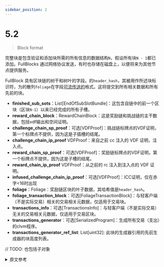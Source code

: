 ```yaml
---
sidebar_position: 2
---
```


# 5.2 

> Block format

完整块是包含验证和添加块所需的所有信息的数据结构`N`，假设所有块`N - 1`都已添加。FullBlocks 通过网络协议发送，有时也存储在磁盘上，以便将来为其他节点提供服务。

FullBlock 具有区块链的树干和树叶的字段。的`header_hash`，其被用作所述块标识符，为的散列`foliage`在字段[可流传送的](/docs/08serialization/serialization)格式。这将提交到所有相关数据和所有先前的块。

* **finished_sub_sots**：List[EndOfSubSlotBundle]：这包含自链中的前一个区块（区块`N-1`）以来已经完成的所有子槽。
* **reward_chain_block**：RewardChainBlock：这是奖励链和挑战链的主干数据，包括vdf输出和空间证明。
* **challenge_chain_sp_proof**：可选[VDFProof]：挑战链标牌点的VDF证明，第一个标牌点不提供，因为这是子插槽的结尾。
* **challenge_chain_ip_proof** VDFProof：来自之前 cc 注入的 VDF 证明，注入点。
* **reward_chain_sp_proof**：可选[VDFProof]：奖励链标牌点的VDF证明，第一个标牌点不提供，因为这是子槽的结尾。
* **reward_chain_ip_proof** VDFProof：从之前的 rc 注入到注入点的 VDF 证明。
* **infused_challenge_chain_ip_proof**：可选[VDFProof]：ICC证明，仅在赤字<16时出现
* **foliage**：Foliage：奖励链区块的叶子数据，其哈希值是`header_hash`。
* **foliage_transaction_block**：可选[FoliageTransactionBlock]：与轻客户端（不是实际交易）相关的交易相关元数据，仅适用于交易块。
* **transactions_info**：可选[TransactionsInfo]：与轻客户端（不是实际交易）无关的交易相关元数据，仅适用于交易区块。
* **transactions_generator**：可选[SerializedProgram]：生成所有交易（支出）的clvm程序。
* **transactions_generator_ref_list**: List[uint32]: 此块的生成器引用的先前生成器的块高度列表。 

// TODO: 也包括子对象

<details>
<summary>原文参考</summary>

- ## Full Block

The full block is the data structure that contains all information required for validating and adding block `N`, assuming
all blocks up to `N - 1` are already added. FullBlocks are sent over the network protocol, and also sometimes stored
on disk for the purpose of serving other nodes in the future.

The FullBlock has fields for both the trunk and the foliage of the blockchain. The `header_hash`, which is used as the
block identifier, is the hash of the `foliage` field in [streamable](/docs/08serialization/serialization) format. 
This commits to all relevant data and to all previous blocks.

* **finished_sub_sots**: List[EndOfSubSlotBundle]: This contains all sub-slots that have been completed since the previous block in the chain (block `N-1`).
* **reward_chain_block**: RewardChainBlock: This is trunk data for the reward chain and challenge chain, including vdf outputs and proof of space.
* **challenge_chain_sp_proof**: Optional[VDFProof]: Proof of the VDF for the challenge chain signage point, not provided for the first signage point, since that is and end of sub slot.
* **challenge_chain_ip_proof** VDFProof: VDF proof from the previous cc infusion, up the infusion point.
* **reward_chain_sp_proof**: Optional[VDFProof]: Proof of the VDF for the reward chain signage point, not provided for the first signage point, since that is and end of sub slot.
* **reward_chain_ip_proof** VDFProof: VDF proof from the previous rc infusion, up to the infusion point.
* **infused_challenge_chain_ip_proof**: Optional[VDFProof]: The ICC proof, only present if deficit < 16
* **foliage**: Foliage: Foliage data for the reward chain block, the hash of this is the `header_hash`.
* **foliage_transaction_block**: Optional[FoliageTransactionBlock]: Transaction related metadata that is relevant for light clients (not actual transactions), only for tx blocks.
* **transactions_info**: Optional[TransactionsInfo]: Transaction related metadata that is not relevant for light clients (not actual transactions), only for tx blocks.
* **transactions_generator**: Optional[SerializedProgram]: A clvm program that generates all transactions (spends).
* **transactions_generator_ref_list**: List[uint32]: A list of block heights of previous generators referenced by this blocks's generator.

// TODO: include sub objects as well

</details>
